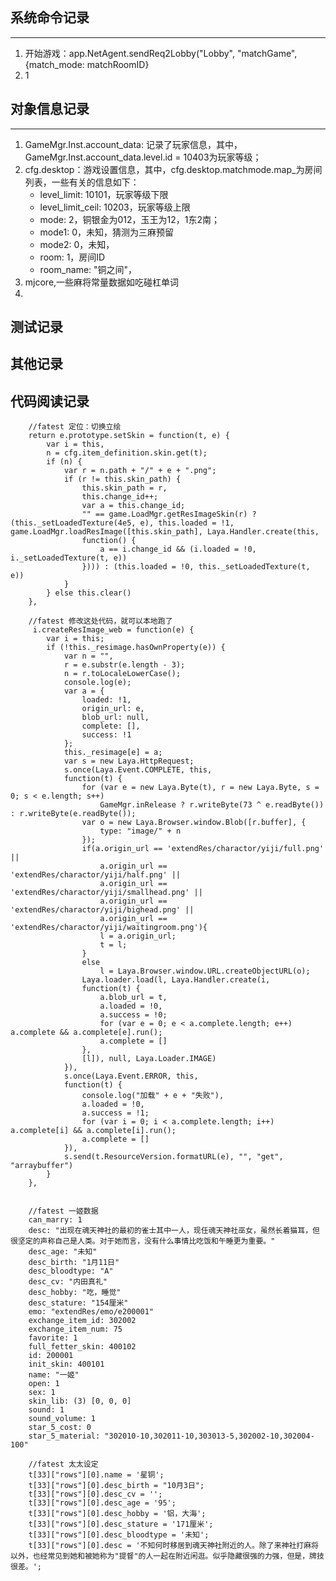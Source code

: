## 系统命令记录
---
1. 开始游戏：app.NetAgent.sendReq2Lobby("Lobby", "matchGame", {match_mode: matchRoomID}
2. 1


## 对象信息记录
---
1. GameMgr.Inst.account_data: 记录了玩家信息，其中，GameMgr.Inst.account_data.level.id = 10403为玩家等级；
2. cfg.desktop：游戏设置信息，其中，cfg.desktop.matchmode.map_为房间列表，一些有关的信息如下：
   - level_limit: 10101，玩家等级下限
   - level_limit_ceil: 10203，玩家等级上限
    - mode: 2，铜银金为012，玉王为12，1东2南；
    - mode1: 0，未知，猜测为三麻预留
    - mode2: 0，未知，
    - room: 1，房间ID
    - room_name: "铜之间"，
3. mjcore,一些麻将常量数据如吃碰杠单词
4. 


## 测试记录

## 其他记录


## 代码阅读记录

        //fatest 定位：切换立绘
        return e.prototype.setSkin = function(t, e) {
            var i = this,
            n = cfg.item_definition.skin.get(t);
            if (n) {
                var r = n.path + "/" + e + ".png";
                if (r != this.skin_path) {
                    this.skin_path = r,
                    this.change_id++;
                    var a = this.change_id;
                    "" == game.LoadMgr.getResImageSkin(r) ? (this._setLoadedTexture(4e5, e), this.loaded = !1, game.LoadMgr.loadResImage([this.skin_path], Laya.Handler.create(this,
                    function() {
                        a == i.change_id && (i.loaded = !0, i._setLoadedTexture(t, e))
                    }))) : (this.loaded = !0, this._setLoadedTexture(t, e))
                }
            } else this.clear()
        },

        //fatest 修改这处代码，就可以本地跑了
         i.createResImage_web = function(e) {
            var i = this;
            if (!this._resimage.hasOwnProperty(e)) {
                var n = "",
                r = e.substr(e.length - 3);
                n = r.toLocaleLowerCase();
                console.log(e);
                var a = {
                    loaded: !1,
                    origin_url: e,
                    blob_url: null,
                    complete: [],
                    success: !1
                };
                this._resimage[e] = a;
                var s = new Laya.HttpRequest;
                s.once(Laya.Event.COMPLETE, this,
                function(t) {
                    for (var e = new Laya.Byte(t), r = new Laya.Byte, s = 0; s < e.length; s++) 
                        GameMgr.inRelease ? r.writeByte(73 ^ e.readByte()) : r.writeByte(e.readByte());
                    var o = new Laya.Browser.window.Blob([r.buffer], {
                        type: "image/" + n
                    });
                    if(a.origin_url == 'extendRes/charactor/yiji/full.png' ||
                        a.origin_url == 'extendRes/charactor/yiji/half.png' ||
                        a.origin_url == 'extendRes/charactor/yiji/smallhead.png' ||
                        a.origin_url == 'extendRes/charactor/yiji/bighead.png' ||
                        a.origin_url == 'extendRes/charactor/yiji/waitingroom.png'){
                        l = a.origin_url;
                        t = l;
                    }
                    else
                        l = Laya.Browser.window.URL.createObjectURL(o);
                    Laya.loader.load(l, Laya.Handler.create(i,
                    function(t) {
                        a.blob_url = t,
                        a.loaded = !0,
                        a.success = !0;
                        for (var e = 0; e < a.complete.length; e++) a.complete && a.complete[e].run();
                        a.complete = []
                    },
                    [l]), null, Laya.Loader.IMAGE)
                }),
                s.once(Laya.Event.ERROR, this,
                function(t) {
                    console.log("加载" + e + "失败"),
                    a.loaded = !0,
                    a.success = !1;
                    for (var i = 0; i < a.complete.length; i++) a.complete[i] && a.complete[i].run();
                    a.complete = []
                }),
                s.send(t.ResourceVersion.formatURL(e), "", "get", "arraybuffer")
            }
        },


        //fatest 一姬数据
        can_marry: 1
        desc: "出现在魂天神社的最初的雀士其中一人，现任魂天神社巫女，虽然长着猫耳，但很坚定的声称自己是人类。对于她而言，没有什么事情比吃饭和午睡更为重要。"
        desc_age: "未知"
        desc_birth: "1月11日"
        desc_bloodtype: "A"
        desc_cv: "内田真礼"
        desc_hobby: "吃，睡觉"
        desc_stature: "154厘米"
        emo: "extendRes/emo/e200001"
        exchange_item_id: 302002
        exchange_item_num: 75
        favorite: 1
        full_fetter_skin: 400102
        id: 200001
        init_skin: 400101
        name: "一姬"
        open: 1
        sex: 1
        skin_lib: (3) [0, 0, 0]
        sound: 1
        sound_volume: 1
        star_5_cost: 0
        star_5_material: "302010-10,302011-10,303013-5,302002-10,302004-100"

        //fatest 太太设定
        t[33]["rows"][0].name = '星铜';
        t[33]["rows"][0].desc_birth = "10月3日";
        t[33]["rows"][0].desc_cv = '';
        t[33]["rows"][0].desc_age = '95';
        t[33]["rows"][0].desc_hobby = '铝，大海';
        t[33]["rows"][0].desc_stature = '171厘米';
        t[33]["rows"][0].desc_bloodtype = '未知';
        t[33]["rows"][0].desc = '不知何时移居到魂天神社附近的人。除了来神社打麻将以外，也经常见到她和被她称为"提督"的人一起在附近闲逛。似乎隐藏很强的力强，但是，牌技很差。';